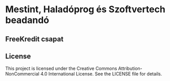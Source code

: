 # Mestint, Haladóprog és Szoftvertech beadandó

## FreeKredit csapat

## License
This project is licensed under the Creative Commons Attribution-NonCommercial 4.0 International License. See the LICENSE file for details.
